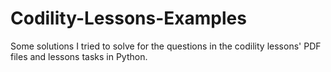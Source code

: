 # Codility-Lessons-Examples
Some solutions I tried to solve for the questions in the codility lessons' PDF files and lessons tasks in Python.
